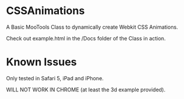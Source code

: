 CSSAnimations
===========

A Basic MooTools Class to dynamically create Webkit CSS Animations.

Check out example.html in the /Docs folder of the Class in action.

Known Issues
===========

Only tested in Safari 5, iPad and iPhone.

WILL NOT WORK IN CHROME (at least the 3d example provided).